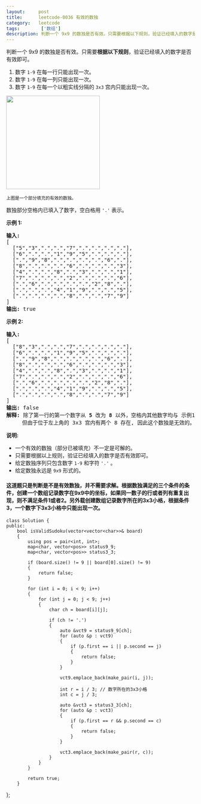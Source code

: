 ```yaml
---
layout:     post
title:      leetcode-0036 有效的数独
category:   leetcode
tags:        ['数组']
description: 判断一个 9x9 的数独是否有效。只需要根据以下规则，验证已经填入的数字是否有效即可。
---
```


<div class="notranslate"><p>判断一个&nbsp;9x9 的数独是否有效。只需要<strong>根据以下规则</strong>，验证已经填入的数字是否有效即可。</p>

<ol>
	<li>数字&nbsp;<code>1-9</code>&nbsp;在每一行只能出现一次。</li>
	<li>数字&nbsp;<code>1-9</code>&nbsp;在每一列只能出现一次。</li>
	<li>数字&nbsp;<code>1-9</code>&nbsp;在每一个以粗实线分隔的&nbsp;<code>3x3</code>&nbsp;宫内只能出现一次。</li>
</ol>

<p><img style="height: 250px; width: 250px;" src="https://upload.wikimedia.org/wikipedia/commons/thumb/f/ff/Sudoku-by-L2G-20050714.svg/250px-Sudoku-by-L2G-20050714.svg.png"></p>

<p><small>上图是一个部分填充的有效的数独。</small></p>

<p>数独部分空格内已填入了数字，空白格用&nbsp;<code>'.'</code>&nbsp;表示。</p>

<p><strong>示例&nbsp;1:</strong></p>

<pre><strong>输入:</strong>
[
  ["5","3",".",".","7",".",".",".","."],
  ["6",".",".","1","9","5",".",".","."],
  [".","9","8",".",".",".",".","6","."],
  ["8",".",".",".","6",".",".",".","3"],
  ["4",".",".","8",".","3",".",".","1"],
  ["7",".",".",".","2",".",".",".","6"],
  [".","6",".",".",".",".","2","8","."],
  [".",".",".","4","1","9",".",".","5"],
  [".",".",".",".","8",".",".","7","9"]
]
<strong>输出:</strong> true
</pre>

<p><strong>示例&nbsp;2:</strong></p>

<pre><strong>输入:</strong>
[
&nbsp; ["8","3",".",".","7",".",".",".","."],
&nbsp; ["6",".",".","1","9","5",".",".","."],
&nbsp; [".","9","8",".",".",".",".","6","."],
&nbsp; ["8",".",".",".","6",".",".",".","3"],
&nbsp; ["4",".",".","8",".","3",".",".","1"],
&nbsp; ["7",".",".",".","2",".",".",".","6"],
&nbsp; [".","6",".",".",".",".","2","8","."],
&nbsp; [".",".",".","4","1","9",".",".","5"],
&nbsp; [".",".",".",".","8",".",".","7","9"]
]
<strong>输出:</strong> false
<strong>解释:</strong> 除了第一行的第一个数字从<strong> 5</strong> 改为 <strong>8 </strong>以外，空格内其他数字均与 示例1 相同。
     但由于位于左上角的 3x3 宫内有两个 8 存在, 因此这个数独是无效的。</pre>

<p><strong>说明:</strong></p>

<ul>
	<li>一个有效的数独（部分已被填充）不一定是可解的。</li>
	<li>只需要根据以上规则，验证已经填入的数字是否有效即可。</li>
	<li>给定数独序列只包含数字&nbsp;<code>1-9</code>&nbsp;和字符&nbsp;<code>'.'</code>&nbsp;。</li>
	<li>给定数独永远是&nbsp;<code>9x9</code>&nbsp;形式的。</li>
</ul>
</div>

<h4>
这道题只是判断是不是有效数独，并不需要求解。根据数独满足的三个条件的条件，创建一个数组记录数字在9x9中的坐标，如果同一数子的行或者列有重复出现，则不满足条件1或者2。另外载创建数组记录数字所在的3x3小格，根据条件3，一个数字下3x3小格中只能出现一次。
</h4>

	class Solution {
	public:
	    bool isValidSudoku(vector<vector<char>>& board)
	    {
	        using pos = pair<int, int>;
	        map<char, vector<pos>> status9_9;
	        map<char, vector<pos>> status3_3;
	
	        if (board.size() != 9 || board[0].size() != 9)
	        {
	            return false;
	        }
	
	        for (int i = 0; i < 9; i++)
	        {
	            for (int j = 0; j < 9; j++)
	            {
	                char ch = board[i][j];
	
	                if (ch != '.')
	                {
	                    auto &vct9 = status9_9[ch];
	                    for (auto &p : vct9)
	                    {
	                        if (p.first == i || p.second == j)
	                        {
	                            return false;
	                        }
	                    }
	
	                    vct9.emplace_back(make_pair(i, j));
	
	                    int r = i / 3; // 数字所在的3x3小格
	                    int c = j / 3;
	
	                    auto &vct3 = status3_3[ch];
	                    for (auto &p : vct3)
	                    {
	                        if (p.first == r && p.second == c)
	                        {
	                            return false;
	                        }
	                    }
	
	                    vct3.emplace_back(make_pair(r, c));
	                }
	            }
	        }
	
	        return true;
	    }
};